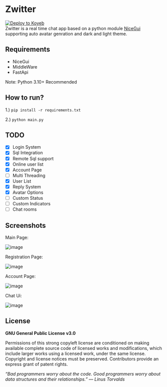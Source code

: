 # Zwitter
<centre>[![Deploy to Koyeb](https://www.koyeb.com/static/images/deploy/button.svg)](https://app.koyeb.com/deploy?name=zwitter&repository=tr1xem%2Fzwitter&branch=main&run_command=python+main.py&privileged=true&instance_type=free&ports=8080%3Bhttp%3B%2F&hc_protocol%5B8080%5D=http&hc_grace_period%5B8080%5D=5&hc_interval%5B8080%5D=30&hc_restart_limit%5B8080%5D=3&hc_timeout%5B8080%5D=20&hc_path%5B8080%5D=%2Fcheck&hc_method%5B8080%5D=get)<br></centre>
Zwitter is a real time chat app based on a python module [NiceGui](https://nicegui.io/) supporting auto avatar genration and dark and light theme.

## Requirements

- NiceGui
- MiddleWare
- FastApi

Note: Python 3.10+ Recommended

## How to run?
1.) ``` pip install -r requirements.txt ```

2.) ``` python main.py ```


## TODO

- [X] Login System
- [x] Sql Integration
- [x] Remote Sql  support
- [X] Online user list
- [X] Account Page
- [ ] Multi Threading
- [X] User List
- [X] Reply System
- [X] Avatar Options
- [ ] Custom Status
- [ ] Custom Indicators
- [ ] Chat rooms

## Screenshots

Main Page:

![image](https://github.com/user-attachments/assets/0ae35e2d-b3cf-4737-8a9e-bba5586d7e13)

Registration Page:

![image](https://github.com/user-attachments/assets/7e109b52-5ab9-4b31-af2b-9e68185c4838)

Account Page:

![image](https://github.com/user-attachments/assets/f22836a3-1037-4e06-aabd-92a4e318433e)

Chat Ui:

![image](https://github.com/user-attachments/assets/d2e30182-a97c-47a6-b362-e6d192145118)

## License

**GNU General Public License v3.0**

Permissions of this strong copyleft license are conditioned on making available complete source code of licensed works and modifications, which include larger works using a licensed work, under the same license. Copyright and license notices must be preserved. Contributors provide an express grant of patent rights.




_“Bad programmers worry about the code. Good programmers worry about data structures and their relationships.”
― Linus Torvalds_
